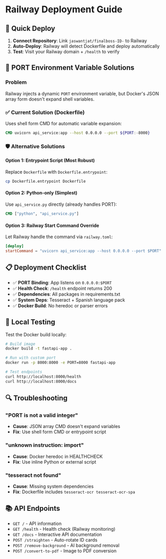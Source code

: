 # Railway Deployment Guide

## 🚀 Quick Deploy

1. **Connect Repository**: Link `jaswantjat/finalboss-ID-` to Railway
2. **Auto-Deploy**: Railway will detect Dockerfile and deploy automatically
3. **Test**: Visit your Railway domain + `/health` to verify

## 🔧 PORT Environment Variable Solutions

### Problem
Railway injects a dynamic `PORT` environment variable, but Docker's JSON array form doesn't expand shell variables.

### ✅ Current Solution (Dockerfile)
Uses shell form CMD for automatic variable expansion:
```dockerfile
CMD uvicorn api_service:app --host 0.0.0.0 --port ${PORT:-8000}
```

### 🛡️ Alternative Solutions

#### Option 1: Entrypoint Script (Most Robust)
Replace `Dockerfile` with `Dockerfile.entrypoint`:
```bash
cp Dockerfile.entrypoint Dockerfile
```

#### Option 2: Python-only (Simplest)
Use `api_service.py` directly (already handles PORT):
```dockerfile
CMD ["python", "api_service.py"]
```

#### Option 3: Railway Start Command Override
Let Railway handle the command via `railway.toml`:
```toml
[deploy]
startCommand = "uvicorn api_service:app --host 0.0.0.0 --port $PORT"
```

## 📋 Deployment Checklist

- ✅ **PORT Binding**: App listens on `0.0.0.0:$PORT`
- ✅ **Health Check**: `/health` endpoint returns 200
- ✅ **Dependencies**: All packages in requirements.txt
- ✅ **System Deps**: Tesseract + Spanish language pack
- ✅ **Docker Build**: No heredoc or parser errors

## 🧪 Local Testing

Test the Docker build locally:
```bash
# Build image
docker build -t fastapi-app .

# Run with custom port
docker run -p 8000:8000 -e PORT=8000 fastapi-app

# Test endpoints
curl http://localhost:8000/health
curl http://localhost:8000/docs
```

## 🔍 Troubleshooting

### "PORT is not a valid integer"
- **Cause**: JSON array CMD doesn't expand variables
- **Fix**: Use shell form CMD or entrypoint script

### "unknown instruction: import"
- **Cause**: Docker heredoc in HEALTHCHECK
- **Fix**: Use inline Python or external script

### "tesseract not found"
- **Cause**: Missing system dependencies
- **Fix**: Dockerfile includes `tesseract-ocr tesseract-ocr-spa`

## 📚 API Endpoints

- `GET /` - API information
- `GET /health` - Health check (Railway monitoring)
- `GET /docs` - Interactive API documentation
- `POST /straighten` - Auto-rotate ID cards
- `POST /remove-background` - AI background removal
- `POST /convert-to-pdf` - Image to PDF conversion
